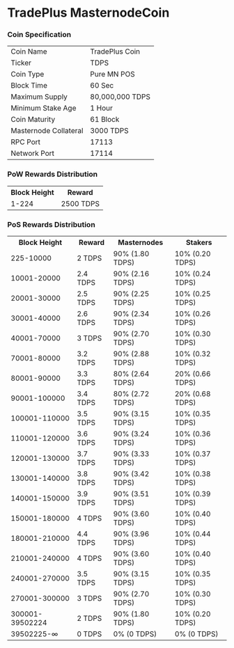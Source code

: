 TradePlus MasternodeCoin
==========================


### Coin Specification


<table>
<tr><td>Coin Name</td><td>TradePlus Coin</td></tr>
<tr><td>Ticker</td><td>TDPS</td></tr>
<tr><td>Coin Type</td><td>Pure MN POS</td></tr>
<tr><td>Block Time</td><td>60 Sec</td></tr>
<tr><td>Maximum Supply</td><td>80,000,000 TDPS</td></tr>
<tr><td>Minimum Stake Age</td><td>1 Hour</td></tr>
<tr><td>Coin Maturity</td><td>61 Block</td></tr>
<tr><td>Masternode Collateral</td><td>3000 TDPS</td></tr>
<tr><td>RPC Port</td><td>17113</td></tr>
<tr><td>Network Port</td><td>17114</td></tr>
</table>

### PoW Rewards Distribution

<table>
<th>Block Height</th><th>Reward</th>
<tr><td>1-224</td><td>2500 TDPS</td></tr>
</table>

### PoS Rewards Distribution

<table>
<th>Block Height</th><th>Reward</th><th>Masternodes</th><th>Stakers</th>
<tr><td>225-10000</td><td>2 TDPS</td><td>90% (1.80 TDPS)</td><td>10% (0.20 TDPS)</td></tr>
<tr><td>10001-20000</td><td>2.4 TDPS</td><td>90% (2.16 TDPS)</td><td>10% (0.24 TDPS)</td></tr>
<tr><td>20001-30000</td><td>2.5 TDPS</td><td>90% (2.25 TDPS)</td><td>10% (0.25 TDPS)</td></tr>
<tr><td>30001-40000</td><td>2.6 TDPS</td><td>90% (2.34 TDPS)</td><td>10% (0.26 TDPS)</td></tr>
<tr><td>40001-70000</td><td>3 TDPS</td><td>90% (2.70 TDPS)</td><td>10% (0.30 TDPS)</td></tr>
<tr><td>70001-80000</td><td>3.2 TDPS</td><td>90% (2.88 TDPS)</td><td>10% (0.32 TDPS)</td></tr>
<tr><td>80001-90000</td><td>3.3 TDPS</td><td>80% (2.64 TDPS)</td><td>20% (0.66 TDPS)</td></tr>
<tr><td>90001-100000</td><td>3.4 TDPS</td><td>80% (2.72 TDPS)</td><td>20% (0.68 TDPS)</td></tr>
<tr><td>100001-110000</td><td>3.5 TDPS</td><td>90% (3.15 TDPS)</td><td>10% (0.35 TDPS)</td></tr>
<tr><td>110001-120000</td><td>3.6 TDPS</td><td>90% (3.24 TDPS)</td><td>10% (0.36 TDPS)</td></tr>
<tr><td>120001-130000</td><td>3.7 TDPS</td><td>90% (3.33 TDPS)</td><td>10% (0.37 TDPS)</td></tr>
<tr><td>130001-140000</td><td>3.8 TDPS</td><td>90% (3.42 TDPS)</td><td>10% (0.38 TDPS)</td></tr>
<tr><td>140001-150000</td><td>3.9 TDPS</td><td>90% (3.51 TDPS)</td><td>10% (0.39 TDPS)</td></tr>
<tr><td>150001-180000</td><td>4 TDPS</td><td>90% (3.60 TDPS)</td><td>10% (0.40 TDPS)</td></tr>
<tr><td>180001-210000</td><td>4.4 TDPS</td><td>90% (3.96 TDPS)</td><td>10% (0.44 TDPS)</td></tr>
<tr><td>210001-240000</td><td>4 TDPS</td><td>90% (3.60 TDPS)</td><td>10% (0.40 TDPS)</td></tr>
<tr><td>240001-270000</td><td>3.5 TDPS</td><td>90% (3.15 TDPS)</td><td>10% (0.35 TDPS)</td></tr>
<tr><td>270001-300000</td><td>3 TDPS</td><td>90% (2.70 TDPS)</td><td>10% (0.30 TDPS)</td></tr>
<tr><td>300001-39502224</td><td>2 TDPS</td><td>90% (1.80 TDPS)</td><td>10% (0.20 TDPS)</td></tr>
<tr><td>39502225-∞</td><td>0 TDPS</td><td>0% (0 TDPS)</td><td>0% (0 TDPS)</td></tr>
</table>